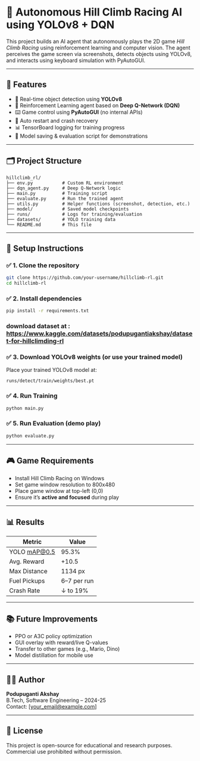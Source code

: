 # 🧠 Autonomous Hill Climb Racing AI using YOLOv8 + DQN

This project builds an AI agent that autonomously plays the 2D game *Hill Climb Racing* using reinforcement learning and computer vision. The agent perceives the game screen via screenshots, detects objects using YOLOv8, and interacts using keyboard simulation with PyAutoGUI.

---

## 🚀 Features

- 🎯 Real-time object detection using **YOLOv8**
- 🤖 Reinforcement Learning agent based on **Deep Q-Network (DQN)**
- ⌨️ Game control using **PyAutoGUI** (no internal APIs)
- 🔄 Auto restart and crash recovery
- 📊 TensorBoard logging for training progress
- 💾 Model saving & evaluation script for demonstrations

---

## 🗂️ Project Structure

```
hillclimb_rl/
├── env.py           # Custom RL environment
├── dqn_agent.py     # Deep Q-Network logic
├── main.py          # Training script
├── evaluate.py      # Run the trained agent
├── utils.py         # Helper functions (screenshot, detection, etc.)
├── model/           # Saved model checkpoints
├── runs/            # Logs for training/evaluation
├── datasets/        # YOLO training data
└── README.md        # This file
```

---

## 🧪 Setup Instructions

### ✅ 1. Clone the repository
```bash
git clone https://github.com/your-username/hillclimb-rl.git
cd hillclimb-rl
```

### ✅ 2. Install dependencies
```bash
pip install -r requirements.txt
```
### download dataset at : https://www.kaggle.com/datasets/podupugantiakshay/dataset-for-hillclimding-rl

### ✅ 3. Download YOLOv8 weights (or use your trained model)
Place your trained YOLOv8 model at:
```
runs/detect/train/weights/best.pt
```

### ✅ 4. Run Training
```bash
python main.py
```

### ✅ 5. Run Evaluation (demo play)
```bash
python evaluate.py
```

---

## 🎮 Game Requirements

- Install Hill Climb Racing on Windows
- Set game window resolution to 800x480
- Place game window at top-left (0,0)
- Ensure it’s **active and focused** during play

---

## 📊 Results

| Metric         | Value     |
|----------------|-----------|
| YOLO mAP@0.5   | 95.3%     |
| Avg. Reward    | +10.5     |
| Max Distance   | 1134 px   |
| Fuel Pickups   | 6–7 per run |
| Crash Rate     | ↓ to 19% |

---

## 📚 Future Improvements

- PPO or A3C policy optimization
- GUI overlay with reward/live Q-values
- Transfer to other games (e.g., Mario, Dino)
- Model distillation for mobile use

---

## 👨‍💻 Author

**Podupuganti Akshay**  
B.Tech, Software Engineering – 2024-25  
Contact: [your_email@example.com]

---

## 📄 License

This project is open-source for educational and research purposes. Commercial use prohibited without permission.
